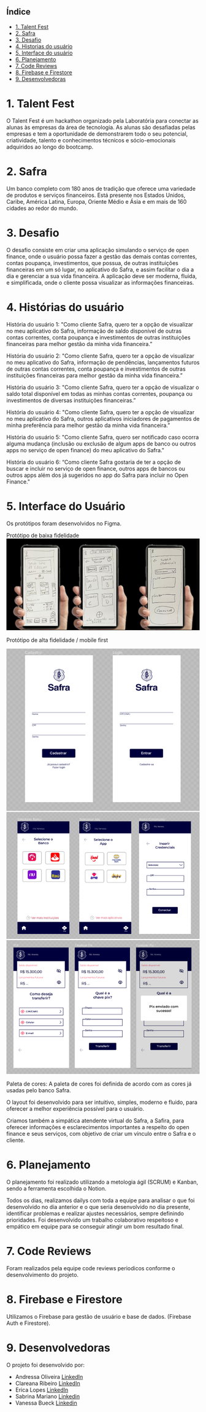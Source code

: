 ## Índice

* [1. Talent Fest](#1-talent-fest)
* [2. Safra](#2-safra)
* [3. Desafio](#3-desafio)
* [4. Historias do usuário](#4-historias-do-usuário)
* [5. Interface do usuário](#5-interface-do-usuário)
* [6. Planejamento](#6-planejamento)
* [7. Code Reviews](#7-code-reviews)
* [8. Firebase e Firestore](#8-firebase-e-firestore)
* [9. Desenvolvedoras](#10-desenvolvedoras)

# 1. Talent Fest

O Talent Fest é um hackathon organizado pela Laboratória para conectar as alunas às empresas da área de tecnologia. As alunas são desafiadas pelas empresas e tem a oportunidade de demonstrarem todo o seu potencial, criatividade, talento e conhecimentos técnicos e sócio-emocionais adquiridos ao longo do bootcamp.

# 2. Safra

Um banco completo com 180 anos de tradição que oferece uma variedade de produtos e serviços financeiros. Está presente nos Estados Unidos, Caribe, América Latina, Europa, Oriente Médio e Ásia e em mais de 160 cidades ao redor do mundo. 

# 3. Desafio

O desafio consiste em criar uma aplicação simulando o serviço de open finance, onde o usuário possa fazer a gestão das demais contas correntes, contas poupança, investimentos, que possua, de outras instituições financeiras em um só lugar, no aplicativo do Safra, e assim facilitar o dia a dia e gerenciar a sua vida financeira. A aplicação deve ser moderna, fluida, e simplificada, onde o cliente possa visualizar as informações financeiras. 

# 4. Histórias do usuário

História do usuário 1: 
"Como cliente Safra, quero ter a opção de visualizar no meu aplicativo do Safra, informação de saldo disponível de outras contas correntes, conta poupança e investimentos de outras instituições financeiras para melhor gestão da minha vida financeira.”

História do usuário 2: 
"Como cliente Safra, quero ter a opção de visualizar no meu aplicativo do Safra, informação de pendências, lançamentos futuros de outras contas correntes, conta poupança e investimentos de outras instituições financeiras para melhor gestão da minha vida financeira.”

História do usuário 3: 
"Como cliente Safra, quero ter a opção de visualizar o saldo total disponível em todas as minhas contas correntes, poupança ou investimentos de diversas instituições financeiras.”

História do usuário 4: 
"Como cliente Safra, quero ter a opção de visualizar no meu aplicativo do Safra, outros aplicativos iniciadores de pagamentos de minha preferência para melhor gestão da minha vida financeira.”

História do usuário 5: 
"Como cliente Safra, quero ser notificado caso ocorra alguma mudança (inclusão ou exclusão de algum apps de banco ou outros apps no serviço de open finance) do meu aplicativo do Safra."

História do usuário 6:
“Como cliente Safra gostaria de ter a opção de buscar e incluir no serviço de open finance, outros apps de bancos ou outros apps além dos já sugeridos no app do Safra para incluir no Open Finance."

# 5. Interface do Usuário

Os protótipos foram desenvolvidos no Figma.

Protótipo de baixa fidelidade
![Prototipo de baixa](src/img/prototipobaixa.png) 

Protótipo de alta fidelidade / mobile first

![Prototipo de alta 1](src/img/prototipoalta1.png) 
![Prototipo de alta 2](src/img/prototipoalta2.png) 
![Prototipo de alta 2](src/img/prototipoalta3.png)

Paleta de cores:
A paleta de cores foi definida de acordo com as cores já usadas pelo banco Safra.

O layout foi desenvolvido para ser intuitivo, simples, moderno e fluido, para oferecer a melhor experiência possível para o usuário.

Criamos também a simpática atendente virtual do Safra, a Safira, para oferecer informações e esclarecimentos importantes a respeito do open finance e seus serviços, com objetivo de criar um vínculo entre o Safra e o cliente.

# 6. Planejamento

O planejamento foi realizado utilizando a metologia ágil (SCRUM) e Kanban, sendo a ferramenta escolhida o Notion.

Todos os dias, realizamos dailys com toda a equipe para analisar o que foi desenvolvido no dia anterior e o que seria desenvolvido no dia presente, identificar problemas e realizar ajustes necessários, sempre definindo prioridades. Foi desenvolvido um trabalho colaborativo respeitoso e empático em equipe para se conseguir atingir um bom resultado final.

# 7. Code Reviews

Foram realizados pela equipe code reviews periodicos conforme o desenvolvimento do projeto.

# 8. Firebase e Firestore

Utilizamos o Firebase para gestão de usuário e base de dados. (Firebase Auth e Firestore).


# 9. Desenvolvedoras

O projeto foi desenvolvido por:

* Andressa Oliveira [LinkedIn]( https://www.linkedin.com/in/andressa-oliveira-front-end/) 
* Clareana Ribeiro [LinkedIn](https://www.linkedin.com/in/clareanaribeiro/)
* Erica Lopes [LinkedIn](https://www.linkedin.com/in/blericalopes/)
* Sabrina Mariano [Linkedin](https://www.linkedin.com/in/sabrina-dias-mariano/)
* Vanessa Bueck [Linkedin](https://www.linkedin.com/in/vanessa-bueck/)
 
